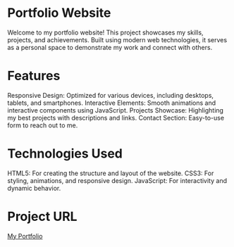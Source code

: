 # Portfolio Website
Welcome to my portfolio website! This project showcases my skills, projects, and achievements. Built using modern web technologies, it serves as a personal space to demonstrate my work and connect with others.

# Features
Responsive Design: Optimized for various devices, including desktops, tablets, and smartphones.
Interactive Elements: Smooth animations and interactive components using JavaScript.
Projects Showcase: Highlighting my best projects with descriptions and links.
Contact Section: Easy-to-use form to reach out to me.
# Technologies Used
HTML5: For creating the structure and layout of the website.
CSS3: For styling, animations, and responsive design.
JavaScript: For interactivity and dynamic behavior.
# Project URL 
[My Portfolio](https://barath1112.github.io/Portfolio/)
